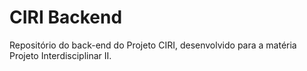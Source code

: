 # CIRI Backend

Repositório do back-end do Projeto CIRI, desenvolvido para a matéria Projeto Interdisciplinar II.

